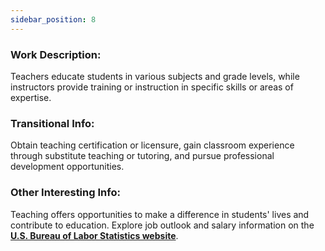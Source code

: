 ```yaml
---
sidebar_position: 8
---
```


### Work Description: 
Teachers educate students in various subjects and grade levels, while instructors provide training or instruction in specific skills or areas of expertise.
### Transitional Info: 
Obtain teaching certification or licensure, gain classroom experience through substitute teaching or tutoring, and pursue professional development opportunities.
### Other Interesting Info: 
Teaching offers opportunities to make a difference in students' lives and contribute to education. 
Explore job outlook and salary information on the **[U.S. Bureau of Labor Statistics website](https://www.bls.gov/oes/current/oes253099.htm)**.
